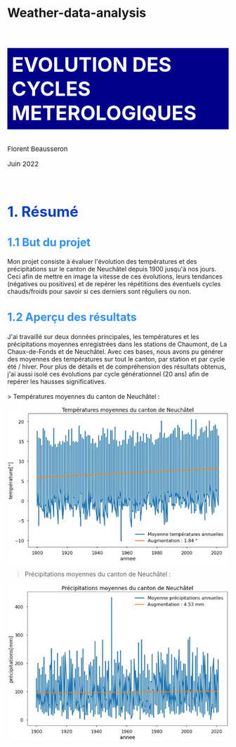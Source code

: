 # Weather-data-analysis

<h1 style="background-color:darkblue;color:white;padding:10px;text-align:left;font-size:45px;border-bottom:5px solid white;">
EVOLUTION DES CYCLES METEROLOGIQUES<br>
</h1>
<p style="font-size:15px">Florent Beausseron</p>
<p style="font-size:15px">Juin 2022</p><br>

<h1 style="color:#0b3fcd;font-size:33px">1. Résumé</h1>
<h2 style="color:#2c91ff;font-size:25px">1.1 But du projet</h2>

Mon projet consiste à évaluer l'évolution des températures et des précipitations sur le canton de Neuchâtel depuis 1900 jusqu'à nos jours.
Ceci afin de mettre en image la vitesse de ces évolutions, leurs tendances (négatives ou positives) et de repérer les répétitions des éventuels cycles chauds/froids pour savoir si ces derniers sont réguliers ou non.

<h2 style="color:#2c91ff;font-size:25px">1.2 Aperçu des résultats</h2>
J'ai travaillé sur deux données principales, les températures et les précipitations moyennes enregistrées dans les stations de Chaumont, de La Chaux-de-Fonds et de Neuchâtel. Avec ces bases, nous avons pu générer des moyennes des températures sur tout le canton, par station et par cycle été / hiver.
Pour plus de détails et de compréhension des résultats obtenus, j'ai aussi isolé ces évolutions par cycle générationnel (20 ans) afin de repérer les hausses significatives.<br>
<br>
> Températures moyennes du canton de Neuchâtel :

![tempNE](img/1_tempNE.jpg)

> Précipitations moyennes du canton de Neuchâtel :

![precNE](img/2_precNE.jpg)
